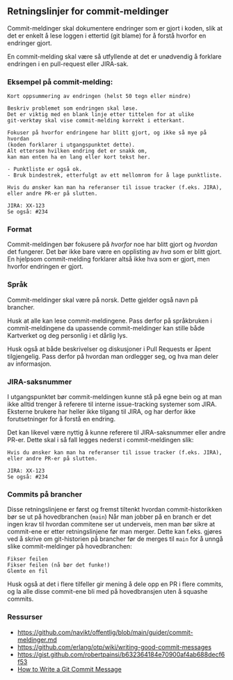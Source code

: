 ## Retningslinjer for commit-meldinger

Commit-meldinger skal dokumentere endringer som er gjort i koden, slik at det er enkelt å lese loggen i ettertid (git blame) for å forstå hvorfor en endringer gjort.

En commit-melding skal være så utfyllende at det er unødvendig å forklare endringen i en pull-request eller JIRA-sak.

### **Eksempel på commit-melding:**

```
Kort oppsummering av endringen (helst 50 tegn eller mindre)

Beskriv problemet som endringen skal løse. 
Det er viktig med en blank linje etter tittelen for at ulike 
git-verktøy skal vise commit-melding korrekt i etterkant.

Fokuser på hvorfor endringene har blitt gjort, og ikke så mye på hvordan 
(koden forklarer i utgangspunktet dette).
Alt ettersom hvilken endring det er snakk om,
kan man enten ha en lang eller kort tekst her.

- Punktliste er også ok.
- Bruk bindestrek, etterfulgt av ett mellomrom for å lage punktliste.

Hvis du ønsker kan man ha referanser til issue tracker (f.eks. JIRA), 
eller andre PR-er på slutten.

JIRA: XX-123
Se også: #234
```

### **Format**

Commit-meldingen bør fokusere på *hvorfor* noe har blitt gjort og *hvordan* det fungerer. Det bør ikke bare være en opplisting av *hva* som er blitt gjort. En hjelpsom commit-melding forklarer altså ikke hva som er gjort, men hvorfor endringen er gjort.

### **Språk**

Commit-meldinger skal være på norsk. Dette gjelder også navn på brancher.

Husk at alle kan lese commit-meldingene. Pass derfor på språkbruken i commit-meldingene da upassende commit-meldinger kan stille både Kartverket og deg personlig i et dårlig lys.

Husk også at både beskrivelser og diskusjoner i Pull Requests er åpent tilgjengelig. Pass derfor på hvordan man ordlegger seg, og hva man deler av informasjon.

### **JIRA-saksnummer**

I utgangspunktet bør commit-meldingen kunne stå på egne bein og at man ikke alltid trenger å referere til interne issue-tracking systemer som JIRA.
Eksterne brukere har heller ikke tilgang til JIRA, og har derfor ikke forutsetninger for å forstå en endring.

Det kan likevel være nyttig å kunne referere til JIRA-saksnummer eller andre PR-er.
Dette skal i så fall legges nederst i commit-meldingen slik:

```
Hvis du ønsker kan man ha referanser til issue tracker (f.eks. JIRA), 
eller andre PR-er på slutten.

JIRA: XX-123
Se også: #234
```

### **Commits på brancher**

Disse retningslinjene er først og fremst tiltenkt hvordan commit-historikken bør se ut på hovedbranchen (`main`)
Når man jobber på en branch er det ingen krav til hvordan commitene ser ut underveis, men man bør sikre at commit-ene er etter retningslinjene før man merger.
Dette kan f.eks. gjøres ved å skrive om git-historien på brancher før de merges til `main` for å unngå slike commit-meldinger på hovedbranchen:

```
Fikser feilen
Fikser feilen (nå bør det funke!)
Glemte en fil
```

Husk også at det i flere tilfeller gir mening å dele opp en PR i flere commits, og la alle disse commit-ene bli med på hovedbransjen uten å squashe commits.

### Ressurser

- https://github.com/navikt/offentlig/blob/main/guider/commit-meldinger.md
- https://github.com/erlang/otp/wiki/writing-good-commit-messages
- https://gist.github.com/robertpainsi/b632364184e70900af4ab688decf6f53
- [How to Write a Git Commit Message](https://chris.beams.io/posts/git-commit/)
